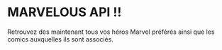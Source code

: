 # MARVELOUS API !!

Retrouvez des maintenant tous vos héros Marvel préférés ainsi que les comics auxquelles ils sont associés.
